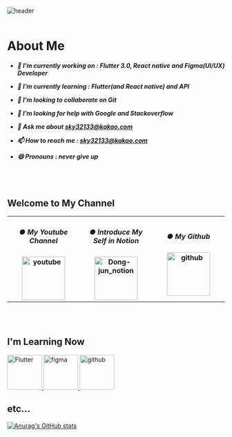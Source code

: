 
![header](https://capsule-render.vercel.app/api?type=Cylinder&color=auto&height=150&section=header&text=@fossil___95&fontSize=90&fontcolor=auto&animation=twinkling)
<br>
<br>
<h1 align="left">About Me</h1>
<h5>

- 🔭 I’m currently working on : Flutter 3.0, React native and Figma(UI/UX) Developer

- 🌱 I’m currently learning : Flutter(and React native) and API 

- 👯 I’m looking to collaborate on Git

- 🤔 I’m looking for help with Google and Stackoverflow

- 💬 Ask me about sky32133@kakao.com

- 📫 How to reach me : sky32133@kakao.com

- 😄 Pronouns : never give up

</h5>
<br>
<br>


<h2 align="left">Welcome to My Channel</h2>
<!-- 
_blank : 새창에서 열기 
nooperner, noreferrer : 보안
href : 넘어갈 url 주소
src : 이미지 주소
alt : 이미지 전송 실패시 사용할 텍스트 내용
-->
    
<table>
 <tr align="center" height = "150">
  <th width = 340>
   
<h5>● My Youtube Channel</h5>

<a href = "https://www.youtube.com/channel/UCLsK9Zy_W62bs09pPCjFWYw" target = "_blank_" rel ="noopener noreferrer" >
 <img src="https://cdn.icon-icons.com/icons2/2699/PNG/512/youtube_logo_icon_167938.png" alt="youtube" width = auto height = "100" vertical-align: middle; /> </a>
   
</th>
<th width = 340>
<h5>● Introduce My Self in Notion</h5>

<a target="_blank" href="https://grape-tumbleweed-a41.notion.site/62bfad4432634fe3bb7edfadfc6055d0" rel="noopener noreferrer" >
 <img src="https://img1.daumcdn.net/thumb/R800x0/?scode=mtistory2&fname=https%3A%2F%2Fblog.kakaocdn.net%2Fdn%2Fb8KTEj%2Fbtrn83lyP6L%2FTIxBbjy6ym4i61EF0N4j3K%2Fimg.jpg" alt="Dong-jun_notion" width=auto height="100" /> </a>

</th>
<th width = 340>
 
<h5>● My Github</h5>

<a href = "https://github.com/LeeHwaSeok" target = "_blank_" rel ="noopener noreferrer" >
 <img src="https://upload.wikimedia.org/wikipedia/commons/9/91/Octicons-mark-github.svg" alt="github" width = auto height = "100" vertical-align: middle; /> </a>

  </th>
 </tr>
</table>
 
<br>
<br>

<h2 align="left">I'm Learning Now</h2>

<a href = "https://grape-tumbleweed-a41.notion.site/Flutter3-0-Flut-lab-Flutter-flow-842f9a988bf7406a82947a9ca10f2b69" target = "_blank_" rel ="noopener noreferrer" >
 <img src="https://www.svgrepo.com/show/353751/flutter.svg" alt="Flutter" width = auto height = "80" vertical-align: middle; /> </a>
<a href = "https://grape-tumbleweed-a41.notion.site/Figma-a4252962e2fd4544a681a056a8605766" target = "_blank_" rel ="noopener noreferrer" >
 <img src="https://upload.wikimedia.org/wikipedia/commons/3/33/Figma-logo.svg" alt="figma" width = auto height = "80" vertical-align: middle; /> </a>
<a href = "https://grape-tumbleweed-a41.notion.site/React-Native-783185a491e941f386aef932d98db503" target = "_blank_" rel ="noopener noreferrer" >
 <img src="https://upload.wikimedia.org/wikipedia/commons/thumb/a/a7/React-icon.svg/2300px-React-icon.svg.png" alt="github" width = auto height = "80" vertical-align: middle; /> </a> 







<h2> etc... </h2>


<!-- [![Top Langs](https://github-readme-stats.vercel.app/api/top-langs/?username=LeeHwaSeok)](https://github.com/LeeHwaSeok/github-readme-stats) -->
[![Anurag's GitHub stats](https://github-readme-stats.vercel.app/api?username=LeeHwaSeok)](https://github.com/LeeHwaSeok)



